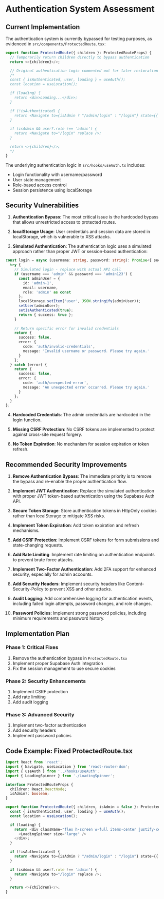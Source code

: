 # Authentication System Assessment

## Current Implementation

The authentication system is currently bypassed for testing purposes, as evidenced in `src/components/ProtectedRoute.tsx`:

```typescript
export function ProtectedRoute({ children }: ProtectedRouteProps) {
  // Temporarily return children directly to bypass authentication
  return <>{children}</>;

  // Original authentication logic commented out for later restoration
  /*
  const { isAuthenticated, user, loading } = useAuth();
  const location = useLocation();

  if (loading) {
    return <div>Loading...</div>;
  }

  if (!isAuthenticated) {
    return <Navigate to={isAdmin ? "/admin/login" : "/login"} state={{ from: location }} replace />;
  }

  if (isAdmin && user?.role !== 'admin') {
    return <Navigate to="/login" replace />;
  }

  return <>{children}</>;
  */
}
```

The underlying authentication logic in `src/hooks/useAuth.ts` includes:

- Login functionality with username/password
- User state management
- Role-based access control
- Session persistence using localStorage

## Security Vulnerabilities

1. **Authentication Bypass**: The most critical issue is the hardcoded bypass that allows unrestricted access to protected routes.

2. **localStorage Usage**: User credentials and session data are stored in localStorage, which is vulnerable to XSS attacks.

3. **Simulated Authentication**: The authentication logic uses a simulated approach rather than proper JWT or session-based authentication:

```typescript
const login = async (username: string, password: string): Promise<{ success: boolean; error?: AuthError }> => {
  try {
    // Simulated login - replace with actual API call
    if (username === 'admin' && password === 'admin123') {
      const adminUser = {
        id: 'admin-1',
        email: username,
        role: 'admin' as const
      };
      localStorage.setItem('user', JSON.stringify(adminUser));
      setUser(adminUser);
      setIsAuthenticated(true);
      return { success: true };
    }
    
    // Return specific error for invalid credentials
    return {
      success: false,
      error: {
        code: 'auth/invalid-credentials',
        message: 'Invalid username or password. Please try again.'
      }
    };
  } catch (error) {
    return {
      success: false,
      error: {
        code: 'auth/unexpected-error',
        message: 'An unexpected error occurred. Please try again.'
      }
    };
  }
};
```

4. **Hardcoded Credentials**: The admin credentials are hardcoded in the login function.

5. **Missing CSRF Protection**: No CSRF tokens are implemented to protect against cross-site request forgery.

6. **No Token Expiration**: No mechanism for session expiration or token refresh.

## Recommended Security Improvements

1. **Remove Authentication Bypass**: The immediate priority is to remove the bypass and re-enable the proper authentication flow.

2. **Implement JWT Authentication**: Replace the simulated authentication with proper JWT token-based authentication using the Supabase Auth API.

3. **Secure Token Storage**: Store authentication tokens in HttpOnly cookies rather than localStorage to mitigate XSS risks.

4. **Implement Token Expiration**: Add token expiration and refresh mechanisms.

5. **Add CSRF Protection**: Implement CSRF tokens for form submissions and state-changing requests.

6. **Add Rate Limiting**: Implement rate limiting on authentication endpoints to prevent brute force attacks.

7. **Implement Two-Factor Authentication**: Add 2FA support for enhanced security, especially for admin accounts.

8. **Add Security Headers**: Implement security headers like Content-Security-Policy to prevent XSS and other attacks.

9. **Audit Logging**: Add comprehensive logging for authentication events, including failed login attempts, password changes, and role changes.

10. **Password Policies**: Implement strong password policies, including minimum requirements and password history.

## Implementation Plan

### Phase 1: Critical Fixes
1. Remove the authentication bypass in `ProtectedRoute.tsx`
2. Implement proper Supabase Auth integration
3. Fix the session management to use secure cookies

### Phase 2: Security Enhancements
1. Implement CSRF protection
2. Add rate limiting
3. Add audit logging

### Phase 3: Advanced Security
1. Implement two-factor authentication
2. Add security headers
3. Implement password policies

## Code Example: Fixed ProtectedRoute.tsx

```typescript
import React from 'react';
import { Navigate, useLocation } from 'react-router-dom';
import { useAuth } from '../hooks/useAuth';
import { LoadingSpinner } from './LoadingSpinner';

interface ProtectedRouteProps {
  children: React.ReactNode;
  isAdmin?: boolean;
}

export function ProtectedRoute({ children, isAdmin = false }: ProtectedRouteProps) {
  const { isAuthenticated, user, loading } = useAuth();
  const location = useLocation();

  if (loading) {
    return <div className="flex h-screen w-full items-center justify-center">
      <LoadingSpinner size="large" />
    </div>;
  }

  if (!isAuthenticated) {
    return <Navigate to={isAdmin ? "/admin/login" : "/login"} state={{ from: location }} replace />;
  }

  if (isAdmin && user?.role !== 'admin') {
    return <Navigate to="/login" replace />;
  }

  return <>{children}</>;
}
```